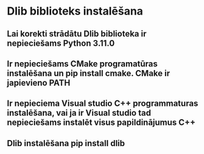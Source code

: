 <h1>Dlib biblioteks instalēšana</h1>
<h2>Lai korekti strādātu Dlib biblioteka ir nepieciešams Python 3.11.0</h2>
<h2>Ir nepieciešams CMake programatūras instalēšana un pip install cmake. CMake ir japievieno PATH</h2>
<h2>Ir nepieciema Visual studio C++ programmaturas instalēšana, vai ja ir Visual studio tad nepieciešams instalēt visus papildinājumus C++</h2>
<h2>Dlib instalēšana pip install dlib</h2>

